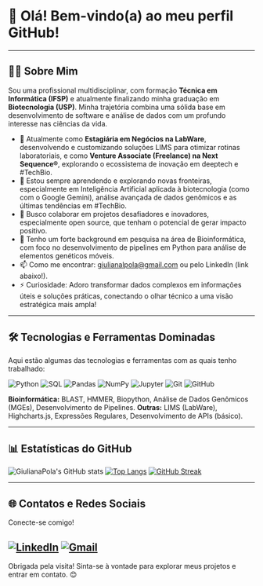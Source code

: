 # 👋 Olá! Bem-vindo(a) ao meu perfil GitHub!

---

## 👩‍💻 Sobre Mim

Sou uma profissional multidisciplinar, com formação **Técnica em Informática (IFSP)** e atualmente finalizando minha graduação em **Biotecnologia (USP)**. Minha trajetória combina uma sólida base em desenvolvimento de software e análise de dados com um profundo interesse nas ciências da vida.

- 🔭 Atualmente como **Estagiária em Negócios na LabWare**, desenvolvendo e customizando soluções LIMS para otimizar rotinas laboratoriais, e como **Venture Associate (Freelance) na Next Sequence®**, explorando o ecossistema de inovação em deeptech e #TechBio.
- 🌱 Estou sempre aprendendo e explorando novas fronteiras, especialmente em Inteligência Artificial aplicada à biotecnologia (como com o Google Gemini), análise avançada de dados genômicos e as últimas tendências em #TechBio.
- 👯 Busco colaborar em projetos desafiadores e inovadores, especialmente open source, que tenham o potencial de gerar impacto positivo.
- 🧬 Tenho um forte background em pesquisa na área de Bioinformática, com foco no desenvolvimento de pipelines em Python para análise de elementos genéticos móveis.
- 📫 Como me encontrar: [giulianalpola@gmail.com](mailto:giulianapolasp@gmail.com) ou pelo LinkedIn (link abaixo!).
- ⚡ Curiosidade: Adoro transformar dados complexos em informações úteis e soluções práticas, conectando o olhar técnico a uma visão estratégica mais ampla!

---

## 🛠️ Tecnologias e Ferramentas Dominadas

Aqui estão algumas das tecnologias e ferramentas com as quais tenho trabalhado:

![Python](https://img.shields.io/badge/Python-3776AB?style=for-the-badge&logo=python&logoColor=white)
![SQL](https://img.shields.io/badge/SQL-025E8C?style=for-the-badge&logo=PostgreSQL&logoColor=white)
![Pandas](https://img.shields.io/badge/Pandas-150458?style=for-the-badge&logo=pandas&logoColor=white)
![NumPy](https://img.shields.io/badge/NumPy-013243?style=for-the-badge&logo=numpy&logoColor=white)
![Jupyter](https://img.shields.io/badge/Jupyter-F37626?style=for-the-badge&logo=Jupyter&logoColor=white)
![Git](https://img.shields.io/badge/GIT-E44C30?style=for-the-badge&logo=git&logoColor=white)
![GitHub](https://img.shields.io/badge/GitHub-181717?style=for-the-badge&logo=github&logoColor=white)

**Bioinformática:** BLAST, HMMER, Biopython, Análise de Dados Genômicos (MGEs), Desenvolvimento de Pipelines.
**Outras:** LIMS (LabWare), Highcharts.js, Expressões Regulares, Desenvolvimento de APIs (básico).

---

## 📊 Estatísticas do GitHub

![GiulianaPola's GitHub stats](https://github-readme-stats.vercel.app/api?username=GiulianaPola&show_icons=true&theme=radical&hide_border=true&count_private=true)
[![Top Langs](https://github-readme-stats.vercel.app/api/top-langs/?username=GiulianaPola&layout=compact&theme=radical&hide_border=true&langs_count=8)](https://github.com/anuraghazra/github-readme-stats)
[![GitHub Streak](https://streak-stats.demolab.com?user=GiulianaPola&theme=radical&hide_border=true)](https://git.demolab.com/GiulianaPola)

---

## 🌐 Contatos e Redes Sociais

Conecte-se comigo!

<a href="https://www.linkedin.com/in/giulianapola/" target="_blank"><img src="https://img.shields.io/badge/LinkedIn-0077B5?style=for-the-badge&logo=linkedin&logoColor=white" alt="LinkedIn"/></a>
<a href="mailto:giulianalpolasp@gmail.com"><img src="https://img.shields.io/badge/Gmail-D14836?style=for-the-badge&logo=gmail&logoColor=white" alt="Gmail"/></a>
---

Obrigada pela visita! Sinta-se à vontade para explorar meus projetos e entrar em contato. 😊
